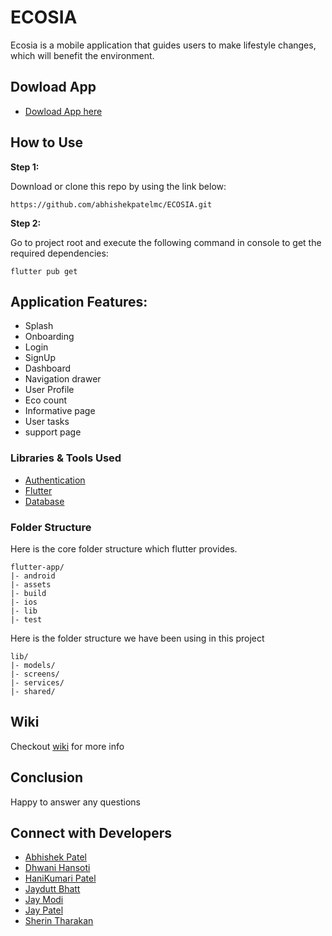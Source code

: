 # ECOSIA

Ecosia is a mobile application that guides users to make lifestyle changes, which will benefit the environment.

## Dowload App

- [Dowload App here](https://github.com/abhishekpatelmc/ECOSIA/releases/tag/v0.2-beta)

## How to Use 

**Step 1:**

Download or clone this repo by using the link below:

```
https://github.com/abhishekpatelmc/ECOSIA.git
```

**Step 2:**

Go to project root and execute the following command in console to get the required dependencies: 

```
flutter pub get 
```

## Application Features:

* Splash
* Onboarding
* Login
* SignUp 
* Dashboard
* Navigation drawer
* User Profile
* Eco count
* Informative page
* User tasks
* support page

### Libraries & Tools Used

* [Authentication](https://firebase.google.com/products/auth)
* [Flutter](https://flutter.dev/)
* [Database](https://firebase.google.com/docs/firestore)

### Folder Structure
Here is the core folder structure which flutter provides.

```
flutter-app/
|- android
|- assets
|- build
|- ios
|- lib
|- test
```

Here is the folder structure we have been using in this project

```
lib/
|- models/
|- screens/
|- services/
|- shared/
```

## Wiki

Checkout [wiki](https://github.com/abhishekpatelmc/ECOSIA/wiki) for more info

## Conclusion

Happy to answer any questions

## Connect with Developers

- [Abhishek Patel](https://www.linkedin.com/in/abhishekpatelmc/)
- [Dhwani Hansoti](https://www.linkedin.com/in/dhwani-hansoti-26977a17b/)
- [HaniKumari Patel](https://www.linkedin.com/in/hani-p-428444141/)
- [Jaydutt Bhatt](https://www.linkedin.com/in/jaydutt-bhatt-94bb5b133/)
- [Jay Modi](https://www.linkedin.com/in/jay-bharatkumar-modi-13510a169/)
- [Jay Patel](https://www.linkedin.com/in/jaypatel1696/)
- [Sherin Tharakan](https://www.linkedin.com/in/sherinjacob97/)
